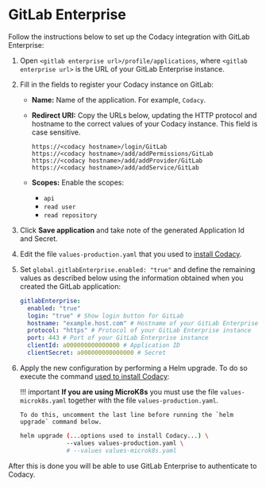 # GitLab Enterprise

Follow the instructions below to set up the Codacy integration with GitLab Enterprise:

1.  Open `<gitlab enterprise url>/profile/applications`, where `<gitlab enterprise url>` is the URL of your GitLab Enterprise instance.

2.  Fill in the fields to register your Codacy instance on GitLab:

    -   **Name:** Name of the application. For example, `Codacy`.

    -   **Redirect URI:** Copy the URLs below, updating the HTTP protocol and hostname to the correct values of your Codacy instance. This field is case sensitive.

        ```text
        https://<codacy hostname>/login/GitLab
        https://<codacy hostname>/add/addPermissions/GitLab
        https://<codacy hostname>/add/addProvider/GitLab
        https://<codacy hostname>/add/addService/GitLab
        ```

    -   **Scopes:** Enable the scopes:
    
        - `api`
        - `read user`
        - `read repository`

3.  Click **Save application** and take note of the generated Application Id and Secret.

4.  Edit the file `values-production.yaml` that you used to [install Codacy](../../index.md#helm-upgrade).

5.  Set `global.gitlabEnterprise.enabled: "true"` and define the remaining values as described below using the information obtained when you created the GitLab application:

    ```yaml
    gitlabEnterprise:
      enabled: "true"
      login: "true" # Show login button for GitLab
      hostname: "example.host.com" # Hostname of your GitLab Enterprise instance
      protocol: "https" # Protocol of your GitLab Enterprise instance
      port: 443 # Port of your GitLab Enterprise instance
      clientId: a000000000000000 # Application ID
      clientSecret: a000000000000000 # Secret
    ```

6.  Apply the new configuration by performing a Helm upgrade. To do so execute the command [used to install Codacy](../../index.md#helm-upgrade):

    !!! important
        **If you are using MicroK8s** you must use the file `values-microk8s.yaml` together with the file `values-production.yaml`.
        
        To do this, uncomment the last line before running the `helm upgrade` command below.

    ```bash
    helm upgrade (...options used to install Codacy...) \
                 --values values-production.yaml \
                 # --values values-microk8s.yaml
    ```

After this is done you will be able to use GitLab Enterprise to authenticate to Codacy.
